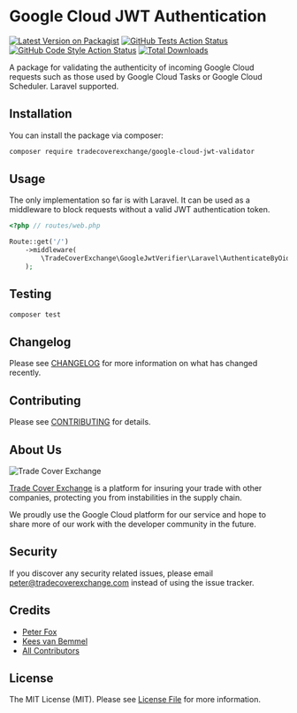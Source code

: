 # Google Cloud JWT Authentication

[![Latest Version on Packagist](https://img.shields.io/packagist/v/tradecoverexchange/google-cloud-jwt-validator.svg?style=flat-square)](https://packagist.org/packages/tradecoverexchange/google-cloud-jwt-validator)
[![GitHub Tests Action Status](https://img.shields.io/github/workflow/status/tradecoverexchange/google-cloud-jwt-validator/run-tests?label=tests)](https://github.com/tradecoverexchange/google-cloud-jwt-validator/actions?query=workflow%3Arun-tests+branch%3Amain)
[![GitHub Code Style Action Status](https://img.shields.io/github/workflow/status/tradecoverexchange/google-cloud-jwt-validator/Check%20&%20fix%20styling?label=code%20style)](https://github.com/tradecoverexchange/google-cloud-jwt-validator/actions?query=workflow%3A"Check+%26+fix+styling"+branch%3Amain)
[![Total Downloads](https://img.shields.io/packagist/dt/tradecoverexchange/google-cloud-jwt-validator.svg?style=flat-square)](https://packagist.org/packages/tradecoverexchange/google-cloud-jwt-validator)


A package for validating the authenticity of incoming Google Cloud requests such as those used by
Google Cloud Tasks or Google Cloud Scheduler. Laravel supported.

## Installation

You can install the package via composer:

```bash
composer require tradecoverexchange/google-cloud-jwt-validator
```

## Usage

The only implementation so far is with Laravel. It can be used as a middleware to block requests
without a valid JWT authentication token.

``` php
<?php // routes/web.php

Route::get('/')
    ->middleware(
        \TradeCoverExchange\GoogleJwtVerifier\Laravel\AuthenticateByOidc::middleware('server_account_email@google.com')
    );
```

## Testing

``` bash
composer test
```

## Changelog

Please see [CHANGELOG](CHANGELOG.md) for more information on what has changed recently.

## Contributing

Please see [CONTRIBUTING](CONTRIBUTING.md) for details.

## About Us

![Trade Cover Exchange](https://assets.tradecoverexchange.com/github/TradeCoverExchange_RGB_Logo_Outline_Stacked.png)

[Trade Cover Exchange](https://tradecoverexchange.com) is a platform for insuring your trade
with other companies, protecting you from instabilities in the supply chain.

We proudly use the Google Cloud platform for our service and hope to share more of our work with
the developer community in the future.

## Security

If you discover any security related issues, please email peter@tradecoverexchange.com instead of using the issue tracker.

## Credits

- [Peter Fox](https://github.com/peterfox)
- [Kees van Bemmel](https://github.com/kees-tce)
- [All Contributors](../../contributors)

## License

The MIT License (MIT). Please see [License File](LICENSE.md) for more information.

